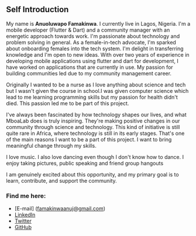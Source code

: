 ## Self Introduction

My name is **Anuoluwapo Famakinwa**. I currently live in Lagos, Nigeria. I'm a mobile developer (Flutter & Dart) and a community manager with an energetic approach towards work. I'm passionate about technology and problem solving in general. As a female-in-tech advocate, I'm sparked about onboarding females into the tech system. I'm delight in transferring knowledge and I'm open to new ideas.
With over two years of experience in  developing mobile applications using flutter and dart for development, I have worked on applications that are currently in use.
My passion for building communities led due to my community management career.


Originally I wanted to be a nurse as I love anything about science and tech but I wasn't given the course in school.I was given computer science which lead to me learning programming skills but my passion for health didn't died. This passion led me to be part of this project.

I've always been fascinated by how technology shapes our lives, and what MboaLab does is truly inspiring. They're making positive changes in our community through science and technology. This kind of initiative is still quite rare in Africa, where technology is still in its early stages. That's one of the main reasons I want to be a part of this project. I want to bring meaningful change through my skills.

I love music. I also love dancing even though I don't know how to dance.
I enjoy taking pictures, public speaking and friend group hangouts 

I am genuinely excited about this opportunity, and my primary goal is to learn, contribute, and support the community.

### Find me here:
+ [E-mail] (famakinwaanuj@gmail.com)
+ [LinkedIn](https://www.linkedin.com/in/famakinwa-anuoluwapo/) 
+ [Twitter](https://twitter.com/_mercyjae)
+ [GitHub](https://github.com/mercyjae)